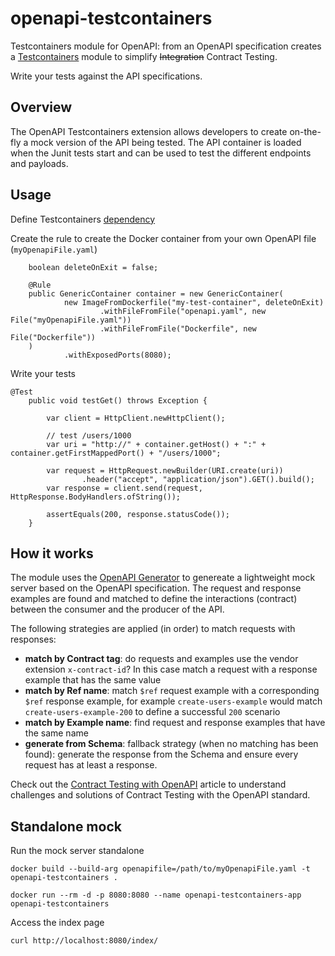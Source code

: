 # openapi-testcontainers

Testcontainers module for OpenAPI: from an OpenAPI specification creates a [Testcontainers](https://www.testcontainers.org/) module to simplify ~~Integration~~ Contract Testing.

Write your tests against the API specifications.

## Overview

The OpenAPI Testcontainers extension allows developers to create on-the-fly a mock version of the API being tested.
The API container is loaded when the Junit tests start and can be used to test the different endpoints and payloads.


## Usage

Define Testcontainers [dependency](https://www.testcontainers.org/#prerequisites) 

Create the rule to create the Docker container from your own OpenAPI file (`myOpenapiFile.yaml`)  
```
    boolean deleteOnExit = false;
    
    @Rule
    public GenericContainer container = new GenericContainer(
            new ImageFromDockerfile("my-test-container", deleteOnExit)
                    .withFileFromFile("openapi.yaml", new File("myOpenapiFile.yaml"))
                    .withFileFromFile("Dockerfile", new File("Dockerfile"))
    )
            .withExposedPorts(8080);

```
Write your tests
```
@Test
    public void testGet() throws Exception {

        var client = HttpClient.newHttpClient();
        
        // test /users/1000
        var uri = "http://" + container.getHost() + ":" + container.getFirstMappedPort() + "/users/1000";

        var request = HttpRequest.newBuilder(URI.create(uri))
                .header("accept", "application/json").GET().build();
        var response = client.send(request, HttpResponse.BodyHandlers.ofString());

        assertEquals(200, response.statusCode());
    }

```

## How it works

The module uses the [OpenAPI Generator](https://github.com/OpenAPITools/openapi-generator) to genereate a lightweight 
mock server based on the OpenAPI specification. The request and response examples are found and matched to define the 
interactions (contract) between the consumer and the producer of the API.  

The following strategies are applied (in order) to match requests with responses:
* **match by Contract tag**: do requests and examples use the vendor extension `x-contract-id`? In this case match a request with a response example that has the same value
* **match by Ref name**: match `$ref` request example with a corresponding `$ref` response example, for example 
`create-users-example` would match `create-users-example-200` to define a successful `200` scenario
* **match by Example name**: find request and response examples that have the same name
* **generate from Schema**: fallback strategy (when no matching has been found): generate the response from the Schema and
ensure every request has at least a response.

Check out the [Contract Testing with OpenAPI](https://medium.com/geekculture/contract-testing-with-openapi-42267098ddc7) article
to understand challenges and solutions of Contract Testing with the OpenAPI standard.



## Standalone mock

Run the mock server standalone

```docker
docker build --build-arg openapifile=/path/to/myOpenapiFile.yaml -t openapi-testcontainers .

docker run --rm -d -p 8080:8080 --name openapi-testcontainers-app openapi-testcontainers

```
Access the index page
```shell
curl http://localhost:8080/index/
```



